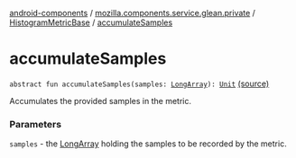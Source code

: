 [android-components](../../index.md) / [mozilla.components.service.glean.private](../index.md) / [HistogramMetricBase](index.md) / [accumulateSamples](./accumulate-samples.md)

# accumulateSamples

`abstract fun accumulateSamples(samples: `[`LongArray`](https://kotlinlang.org/api/latest/jvm/stdlib/kotlin/-long-array/index.html)`): `[`Unit`](https://kotlinlang.org/api/latest/jvm/stdlib/kotlin/-unit/index.html) [(source)](https://github.com/mozilla-mobile/android-components/blob/master/components/service/glean/src/main/java/mozilla/components/service/glean/private/HistogramMetricBase.kt#L17)

Accumulates the provided samples in the metric.

### Parameters

`samples` - the [LongArray](https://kotlinlang.org/api/latest/jvm/stdlib/kotlin/-long-array/index.html) holding the samples to be recorded by the metric.